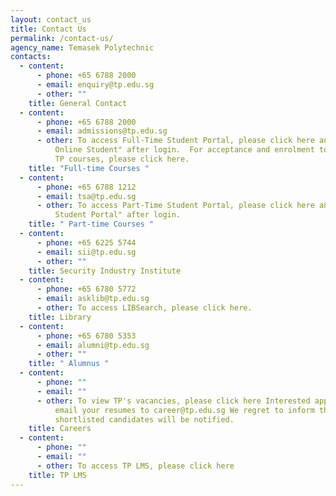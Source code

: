```yaml
---
layout: contact_us
title: Contact Us
permalink: /contact-us/
agency_name: Temasek Polytechnic
contacts:
  - content:
      - phone: +65 6788 2000
      - email: enquiry@tp.edu.sg
      - other: ""
    title: General Contact
  - content:
      - phone: +65 6788 2000
      - email: admissions@tp.edu.sg
      - other: To access Full-Time Student Portal, please click here and select "TP
          Online Student" after login.  For acceptance and enrolment to posted
          TP courses, please click here.
    title: "Full-time Courses "
  - content:
      - phone: +65 6788 1212
      - email: tsa@tp.edu.sg
      - other: To access Part-Time Student Portal, please click here and select "CET
          Student Portal" after login.
    title: " Part-time Courses "
  - content:
      - phone: +65 6225 5744
      - email: sii@tp.edu.sg
      - other: ""
    title: Security Industry Institute
  - content:
      - phone: +65 6780 5772
      - email: asklib@tp.edu.sg
      - other: To access LIBSearch, please click here.
    title: Library
  - content:
      - phone: +65 6780 5353
      - email: alumni@tp.edu.sg
      - other: ""
    title: " Alumnus "
  - content:
      - phone: ""
      - email: ""
      - other: To view TP's vacancies, please click here Interested applicants, please
          email your resumes to career@tp.edu.sg We regret to inform that only
          shortlisted candidates will be notified.
    title: Careers
  - content:
      - phone: ""
      - email: ""
      - other: To access TP LMS, please click here
    title: TP LMS
---
```

